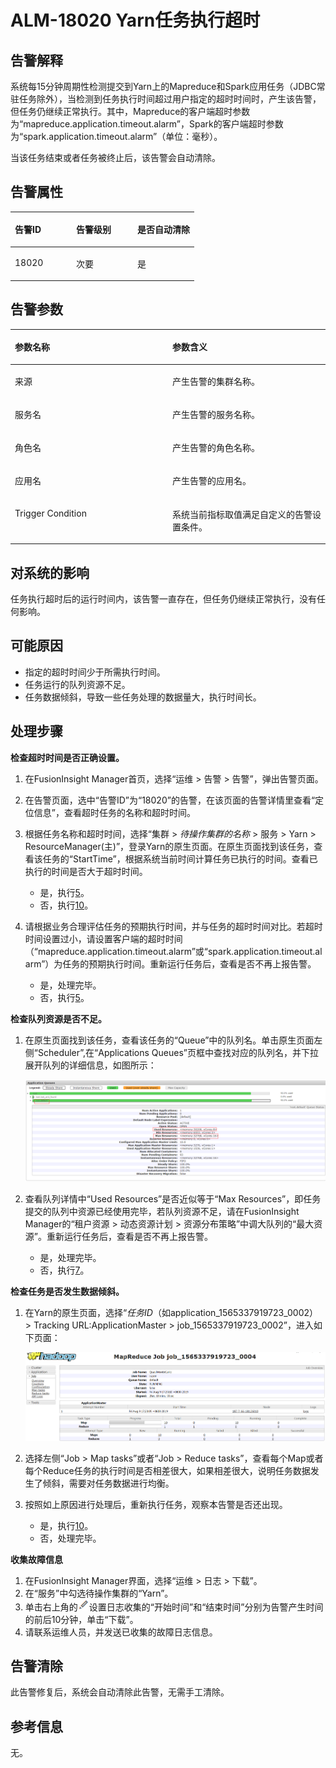 # ALM-18020 Yarn任务执行超时<a name="ALM-18020"></a>

## 告警解释<a name="section11443102"></a>

系统每15分钟周期性检测提交到Yarn上的Mapreduce和Spark应用任务（JDBC常驻任务除外），当检测到任务执行时间超过用户指定的超时时间时，产生该告警，但任务仍继续正常执行。其中，Mapreduce的客户端超时参数为“mapreduce.application.timeout.alarm”，Spark的客户端超时参数为“spark.application.timeout.alarm”（单位：毫秒）。

当该任务结束或者任务被终止后，该告警会自动清除。

## 告警属性<a name="section35879060"></a>

<a name="table57012191"></a>
<table><thead align="left"><tr id="row37502219"><th class="cellrowborder" valign="top" width="33.33333333333333%" id="mcps1.1.4.1.1"><p id="p17780885"><a name="p17780885"></a><a name="p17780885"></a>告警ID</p>
</th>
<th class="cellrowborder" valign="top" width="33.33333333333333%" id="mcps1.1.4.1.2"><p id="p30965600"><a name="p30965600"></a><a name="p30965600"></a>告警级别</p>
</th>
<th class="cellrowborder" valign="top" width="33.33333333333333%" id="mcps1.1.4.1.3"><p id="p25185684"><a name="p25185684"></a><a name="p25185684"></a>是否自动清除</p>
</th>
</tr>
</thead>
<tbody><tr id="row26774487"><td class="cellrowborder" valign="top" width="33.33333333333333%" headers="mcps1.1.4.1.1 "><p id="p21249876"><a name="p21249876"></a><a name="p21249876"></a>18020</p>
</td>
<td class="cellrowborder" valign="top" width="33.33333333333333%" headers="mcps1.1.4.1.2 "><p id="p43518385"><a name="p43518385"></a><a name="p43518385"></a>次要</p>
</td>
<td class="cellrowborder" valign="top" width="33.33333333333333%" headers="mcps1.1.4.1.3 "><p id="p35328278"><a name="p35328278"></a><a name="p35328278"></a>是</p>
</td>
</tr>
</tbody>
</table>

## 告警参数<a name="section54476092"></a>

<a name="table43018284"></a>
<table><thead align="left"><tr id="row49074905"><th class="cellrowborder" valign="top" width="50%" id="mcps1.1.3.1.1"><p id="p15644331"><a name="p15644331"></a><a name="p15644331"></a>参数名称</p>
</th>
<th class="cellrowborder" valign="top" width="50%" id="mcps1.1.3.1.2"><p id="p59231314"><a name="p59231314"></a><a name="p59231314"></a>参数含义</p>
</th>
</tr>
</thead>
<tbody><tr id="row4896154413186"><td class="cellrowborder" valign="top" width="50%" headers="mcps1.1.3.1.1 "><p id="p13858113752316"><a name="p13858113752316"></a><a name="p13858113752316"></a>来源</p>
</td>
<td class="cellrowborder" valign="top" width="50%" headers="mcps1.1.3.1.2 "><p id="p187931338134115"><a name="p187931338134115"></a><a name="p187931338134115"></a>产生告警的集群名称。</p>
</td>
</tr>
<tr id="row33007158"><td class="cellrowborder" valign="top" width="50%" headers="mcps1.1.3.1.1 "><p id="p39123317"><a name="p39123317"></a><a name="p39123317"></a>服务名</p>
</td>
<td class="cellrowborder" valign="top" width="50%" headers="mcps1.1.3.1.2 "><p id="p66771667"><a name="p66771667"></a><a name="p66771667"></a>产生告警的服务名称。</p>
</td>
</tr>
<tr id="row64074093"><td class="cellrowborder" valign="top" width="50%" headers="mcps1.1.3.1.1 "><p id="p37226997"><a name="p37226997"></a><a name="p37226997"></a>角色名</p>
</td>
<td class="cellrowborder" valign="top" width="50%" headers="mcps1.1.3.1.2 "><p id="p20205523"><a name="p20205523"></a><a name="p20205523"></a>产生告警的角色名称。</p>
</td>
</tr>
<tr id="row47631980"><td class="cellrowborder" valign="top" width="50%" headers="mcps1.1.3.1.1 "><p id="p32985154"><a name="p32985154"></a><a name="p32985154"></a>应用名</p>
</td>
<td class="cellrowborder" valign="top" width="50%" headers="mcps1.1.3.1.2 "><p id="p54551854"><a name="p54551854"></a><a name="p54551854"></a>产生告警的应用名。</p>
</td>
</tr>
<tr id="row753711307398"><td class="cellrowborder" valign="top" width="50%" headers="mcps1.1.3.1.1 "><p id="p353873093910"><a name="p353873093910"></a><a name="p353873093910"></a>Trigger Condition</p>
</td>
<td class="cellrowborder" valign="top" width="50%" headers="mcps1.1.3.1.2 "><p id="p12538430123913"><a name="p12538430123913"></a><a name="p12538430123913"></a>系统当前指标取值满足自定义的告警设置条件。</p>
</td>
</tr>
</tbody>
</table>

## 对系统的影响<a name="section20522781"></a>

任务执行超时后的运行时间内，该告警一直存在，但任务仍继续正常执行，没有任何影响。

## 可能原因<a name="section50487306"></a>

-   指定的超时时间少于所需执行时间。
-   任务运行的队列资源不足。
-   任务数据倾斜，导致一些任务处理的数据量大，执行时间长。

## 处理步骤<a name="section51732570"></a>

**检查超时时间是否正确设置。**

1.  在FusionInsight Manager首页，选择“运维 \> 告警 \> 告警”，弹出告警页面。
2.  在告警页面，选中“告警ID”为“18020”的告警，在该页面的告警详情里查看“定位信息”，查看超时任务的名称和超时时间。
3.  根据任务名称和超时时间，选择“集群 \>  _待操作集群的名称_  \> 服务 \> Yarn \> ResourceManager\(主\)”，登录Yarn的原生页面。在原生页面找到该任务，查看该任务的“StartTime”，根据系统当前时间计算任务已执行的时间。查看已执行的时间是否大于超时时间。
    -   是，执行[5](#li9996125375313)。
    -   否，执行[10](#li6394993485922)。

4.  请根据业务合理评估任务的预期执行时间，并与任务的超时时间对比。若超时时间设置过小，请设置客户端的超时时间（“mapreduce.application.timeout.alarm”或“spark.application.timeout.alarm”）为任务的预期执行时间。重新运行任务后，查看是否不再上报告警。
    -   是，处理完毕。
    -   否，执行[5](#li9996125375313)。


**检查队列资源是否不足。**

1.  <a name="li9996125375313"></a>在原生页面找到该任务，查看该任务的“Queue”中的队列名。单击原生页面左侧“Scheduler”,在“Applications Queues”页框中查找对应的队列名，并下拉展开队列的详细信息，如图所示：

    ![](figures/zh-cn_image_0000001087171010.png)

2.  查看队列详情中“Used Resources”是否近似等于“Max Resources”，即任务提交的队列中资源已经使用完毕，若队列资源不足，请在FusionInsight Manager的“租户资源 \> 动态资源计划 \> 资源分布策略”中调大队列的“最大资源”。重新运行任务后，查看是否不再上报告警。
    -   是，处理完毕。
    -   否，执行[7](#li5526143185420)。


**检查任务是否发生数据倾斜。**

1.  <a name="li5526143185420"></a>在Yarn的原生页面，选择“_任务ID_（如application\_1565337919723\_0002） \> Tracking URL:ApplicationMaster \> job\_1565337919723\_0002”，进入如下页面：

    ![](figures/zh-cn_image_0263895888.png)

2.  选择左侧“Job \> Map tasks”或者“Job \> Reduce tasks”，查看每个Map或者每个Reduce任务的执行时间是否相差很大，如果相差很大，说明任务数据发生了倾斜，需要对任务数据进行均衡。
3.  按照如上原因进行处理后，重新执行任务，观察本告警是否还出现。
    -   是，执行[10](#li6394993485922)。
    -   否，处理完毕。


**收集故障信息**

1.  <a name="li6394993485922"></a>在FusionInsight Manager界面，选择“运维 \> 日志 \> 下载”。
2.  在“服务”中勾选待操作集群的“Yarn”。
3.  单击右上角的![](figures/zh-cn_image_0263895445.png)设置日志收集的“开始时间”和“结束时间”分别为告警产生时间的前后10分钟，单击“下载”。
4.  请联系运维人员，并发送已收集的故障日志信息。

## 告警清除<a name="section169311343318"></a>

此告警修复后，系统会自动清除此告警，无需手工清除。

## 参考信息<a name="section62939952"></a>

无。


